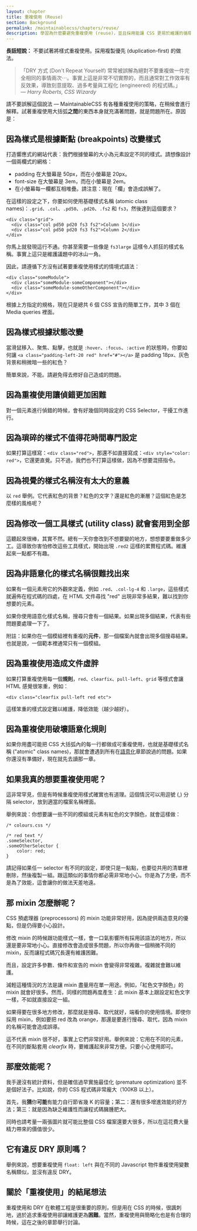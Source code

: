 ```yaml
---
layout: chapter
title: 重複使用 (Reuse)
section: Background
permalink: /maintainablecss/chapters/reuse/
description: 學習為什麼要避免重複使用 (reuse)，並且採用能讓 CSS 更易於維護的循環使用 (repetition)。
---
```


**長話短說：** 不要試著將樣式重複使用。採用複製優先 (duplication-first) 的做法。

> 「DRY 方式 (Don't Repeat Yourself) 常常被誤解為絕對不要重複做一件完全相同的事情兩次⋯。事實上這是非常不切實際的，而且通常對工作效率有反效果，導致刻意提取、過多考量與工程化 (engineered) 的程式碼。」
<br>&mdash; <cite>Harry Roberts, CSS Wizardy</cite>

請不要誤解這個說法 &mdash; MaintainableCSS 有各種重複使用的策略，在稍候會進行解釋。試著重複使用大括弧**之間**的東西本身就充滿著問題，就是問題所在。原因是：

## 因為樣式是根據斷點 (breakpoints) 改變樣式

打造響應式的網站代表：我們根據螢幕的大小為元素設定不同的樣式。請想像設計一個兩欄式的網格：

- padding 在大螢幕是 50px，而在小螢幕是 20px。
- font-size 在大螢幕是 3em，而在小螢幕是 2em。
- 在小螢幕每一欄都互相堆疊。請注意：現在「欄」會造成誤解了。

在這樣的設定之下，你要如何使用基礎樣式名稱 (atomic class names)：`.grid`、`.col`、`.pd50`、`.pd20`、`.fs2` 和 `fs3`，然後達到這個要求？

	<div class="grid">
	  <div class="col pd50 pd20 fs3 fs2">Column 1</div>
	  <div class="col pd50 pd20 fs3 fs2">Column 2</div>
	</div>


你馬上就發現這行不通。你甚至需要一些像是 `fs3large` 這樣令人抓狂的樣式名稱。事實上這只是維護議題中的冰山一角。

因此，請遵循下方沒有試著要重複使用樣式的情境式語法：

	<div class="someModule">
	  <div class="someModule-someComponent"></div>
	  <div class="someModule-someOtherComponent"></div>
	</div>


根據上方指定的規格，現在只是總共 6 個 CSS 宣告的簡單工作，其中 3 個在 Media queries 裡面。

## 因為樣式根據狀態改變

當滑鼠移入、聚焦、點擊，也就是 `:hover`、`:focus`、`:active` 的狀態時，你要如何讓 `<a class="padding-left-20 red" href="#"></a>` 是 padding 18px、灰色背景和稍微暗一些的紅色？

簡單來說，不能。請避免得去修好自己造成的問題。

## 因為重複使用讓偵錯更加困難

對一個元素進行偵錯的時候，會有好幾個同時設定的 CSS Selector，干擾工作進行。

## 因為瑣碎的樣式不值得花時間專門設定

如果打算這樣寫：`<div class="red">`，那還不如直接寫成：`<div style="color: red">`，它還更直覺。只不過，我們也不打算這樣做，因為不想要混搭指令。

## 因為視覺的樣式名稱沒有太大的意義

以 `red` 舉例。它代表紅色的背景？紅色的文字？還是紅色的漸層？這個紅色是怎麼樣的風格呢？

## 因為修改一個工具樣式 (utility class) 就會套用到全部

這聽起來很棒，其實不然。總有一天你會改到不想要變的地方，想想要要重做多少工。這導致你害怕修改這些工具樣式，開始出現 `.red2` 這樣的累贅程式碼。維護起來一點都不有趣。

## 因為非語意化的樣式名稱很難找出來

如果有一個元素用它的外觀來定義，例如 `.red`、`.col-lg-4` 和 `.large`，這些樣式就遍佈在程式碼的四處，在 HTML 文件尋找 "red" 出現非常多結果，難以找到你想要的元素。

如果你使用語意化樣式名稱，搜尋只會有一個結果。如果出現多個結果，代表有些問題要處理一下了。

附註：如果你在一個模組裡有重複的**元件**，那一個檔案內就會出現多個搜尋結果。也就是說，一個範本裡通常只有一個模組。

## 因為重複使用造成文件虛胖

如果打算重複使用每一個**規則**，`red`、`clearfix`、`pull-left`、`grid` 等樣式會讓 HTML 感覺很笨重，例如：

	<div class="clearfix pull-left red etc">

這樣笨重的樣式設定難以維護，降低效能（越少越好）。

## 因為重複使用破壞語意化規則

如果你用盡可能把 CSS 大括弧內的每一行都做成可重複使用，也就是基礎樣式名稱 ("atomic" class names)，那就會遭遇到所有在[語意化](/chapters/semantics/)章節說過的問題。如果你還沒有準備好，現在就先去讀那一章。

## 如果我真的想要重複使用呢？

這非常罕見，但是有時候重複使用樣式確實也有道理。這個情況可以用逗號 (,) 分隔 selector，放到適當的檔案名稱裡面。

舉例來說：你想要讓一些不同的模組或元素有紅色的文字顏色，就會這樣做：

	/* colours.css */

	/* red text */
	.someSelector,
	.someOtherSelector {
		color: red;
	}

請記得如果任一 selector 有不同的設定，即使只是一點點，也要從共用的清單裡刪除，然後複製一組。跟這類似的事情你都必需非常地小心。你是為了方便，而不是為了效能，這會讓你的做法天差地遠。

## 那 mixin 怎麼辦呢？

CSS 預處理器 (preprocessors) 的 mixin 功能非常好用，因為提供兩造意見的優點，但是仍得要小心設計。

修改 mixin 的時候跟功能樣式一樣，會一口氣影響所有採用該語法的地方，所以還是要非常地小心。直接修改會造成很多問題，所以你再做一個稍微不同的 mixin，反而讓程式碼冗長還有維護困難。

而且，設定許多參數、條件和宣告的 mixin 會變得非常複雜。複雜就會難以維護。

減輕這種情況的方法是讓 mixin 盡量用在單一用途。例如，「紅色文字顏色」的 mixin 就會好很多。然而，同樣的問題再度產生：此 mixin 基本上跟設定紅色文字一樣，不如就直接設定一組。

如果得要在很多地方修改，那麼就是搜尋、取代就好，端看你的使用情境。即使你採用 mixin，例如要把 red 改為 orange，那還是要進行搜尋、取代，因為 mixin 的名稱可能會造成誤導。

這不代表 mixin 很不好，事實上它們非常好用。舉例來說：它用在不同的元素，在不同的斷點套用 *clearfix* 時，要維護起來非常方便。只要小心使用即可。

## 那麼效能呢？

我手邊沒有統計資料，但是確信過早實施最佳化 (premature optimization) 並不是個好法子。比如說，你的 CSS 程式碼非常龐大（100KB 以上）。

首先，我**猜**你**可能**有能力自行節省幾 K 的容量；第二：還有很多增進效能的好方法；第三：就是因為缺乏維護性而讓程式碼臃腫肥大。

同時也請考量一兩張圖片就可能比整個 CSS 檔案還要大很多，所以在這花費大量精力帶來的價值很少。

## 它有違反 DRY 原則嗎？

舉例來說，想要重複使用 `float: left` 與在不同的 Javascript 物件重複使用變數名稱類似，並沒有違反 DRY。

## 關於「重複使用」的結尾想法

重複使用和 DRY 在軟體工程是很重要的原則，但是用在 CSS 的時候，很諷刺地，過於追求重複使用卻讓維護更為**困難**。當然，重複使用與簡略化也是有合理的時候，這在之後的章節舉行討論。
